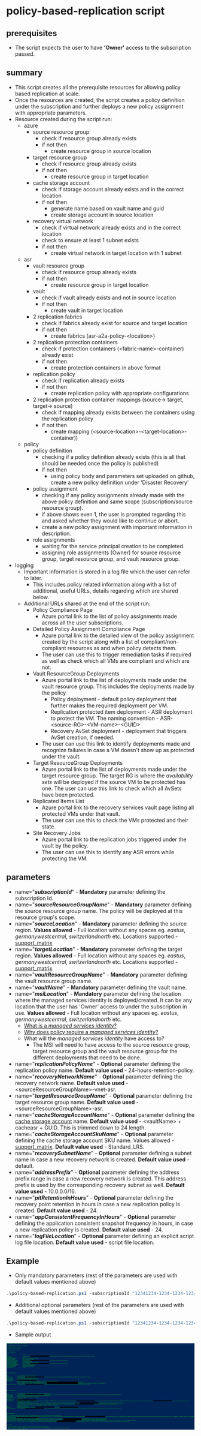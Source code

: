 # policy-based-replication script

## prerequisites

- The script expects the user to have **'Owner'** access to the subscription passed.

## summary

- This script creates all the prerequisite resources for allowing policy based replication at scale.
- Once the resources are created, the script creates a policy definition under the subscription and further deploys a new policy assignment with appropriate parameters.
- Resource created during the script run:
  - azure
    - source resource group
      - check if resource group already exists
      - if not then
        - create resource group in source location
    - target resource group
      - check if resource group already exists
      - if not then
        - create resource group in target location
    - cache storage account
      - check if storage account already exists and in the correct location
      - if not then
        - generate name based on vault name and guid
        - create storage account in source location
    - recovery virtual network
      - check if virtual network already exists and in the correct location
      - check to ensure at least 1 subnet exists
      - if not then
        - create virtual network in target location with 1 subnet
  - asr
    - vault resource group
      - check if resource group already exists
      - if not then
        - create resource group in target location
    - vault
      - check if vault already exists and not in source location
      - if not then
        - create vault in target location
    - 2 replication fabrics
      - check if fabrics already exist for source and target location
      - if not then
        - create fabrics (asr-a2a-policy-\<location\>)
    - 2 replication protection containers
      - check if protection containers (\<fabric-name\>-container) already exist
      - if not then
        - create protection containers in above format
    - replication policy
      - check if replication already exists
      - if not then
        - create replication policy with appropriate configurations
    - 2 replication protection container mappings (source-> target, target-> source)
      - check if mapping already exists between the containers using the replication policy
      - if not then
        - create mapping (\<source-location\>-\<target-location\>-container))
  - policy
    - policy definition
      - checking if a policy definition already exists (this is all that should be needed once the policy is published)
      - if not then
        - using policy body and parameters set uploaded on github, create a new policy definition under 'Disaster Recovery'
    - policy assignment
      - checking if any policy assignments already made with the above policy definition and same scope (subscription/source resource group).
      - if above shows even 1, the user is prompted regarding this and asked whether they would like to continue or abort.
      - create a new policy assignment with important information in description.
    - role assignments
      - waiting for the service principal creation to be completed.
      - assigning role assignments (Owner) for source resource group, target resource group, and vault resource group.
- logging
  - Important information is stored in a log file which the user can refer to later.
    - This includes policy related information along with a list of additional, useful URLs, details regarding which are shared below.
  - Additional URLs shared at the end of the script run:
    - Policy Compliance Page
      - Azure portal link to the list of policy assignments made across all the user subscriptions.
    - Detailed Policy Assignment Compliance Page
      - Azure portal link to the detailed view of the policy assignment created by the script along with a list of compliant/non-compliant resources as and when policy detects them.
      - The user can use this to trigger remediation tasks if required as well as check which all VMs are compliant and which are not.
    - Vault ResourceGroup Deployments
      - Azure portal link to the list of deployments made under the vault resource group. This includes the deployments made by the policy
        - Policy deployment - default policy deployment that further makes the required deployment per VM.
        - Replication protected item deployment - ASR deployment to protect the VM. The naming convention - ASR-\<source-RG\>-\<VM-name\>-\<GUID\>
        - Recovery AvSet deployment - deployment that triggers AvSet creation, if needed.
      - The user can use this link to identify deployments made and recognize failures in case a VM doesn't show up as protected under the vault.
    - Target ResourceGroup Deployments
      - Azure portal link to the list of deployments made under the target resource group. The target RG is where the _availability sets_ will be deployed if the source VM to be protected has one. The user can use this link to check which all AvSets have been protected.
    - Replicated Items List
      - Azure portal link to the recovery services vault page listing all protected VMs under that vault.
      - The user can use this to check the VMs protected and their state.
    - Site Recovery Jobs
      - Azure portal link to the replication jobs triggered under the vault by the policy.
      - The user can use this to identify any ASR errors while protecting the VM.

## parameters

- name="**_subscriptionId_**" - **Mandatory** parameter defining the subscription Id.
- name="**_sourceResourceGroupName_**" - **Mandatory** parameter defining the source resource group name. The policy will be deployed at this resource group's scope.
- name="**_sourceLocation_**" - **Mandatory** parameter defining the source region. **Values allowed** - Full location without any spaces eg. _eastus_, _germanywestcentral_, _switzerlandnorth_ etc. Locations supported - [support_matrix](https://docs.microsoft.com/en-us/azure/site-recovery/azure-to-azure-support-matrix#region-support)
- name="**_targetLocation_**" - **Mandatory** parameter defining the target region. **Values allowed** - Full location without any spaces eg. _eastus_, _germanywestcentral_, _switzerlandnorth_ etc. Locations supported - [support_matrix](https://docs.microsoft.com/en-us/azure/site-recovery/azure-to-azure-support-matrix#region-support)
- name="**_vaultResourceGroupName_**" - **Mandatory** parameter defining the vault resource group name.
- name="**_vaultName_**" - **Mandatory** parameter defining the vault name.
- name="**_msiLocation_**" - **Mandatory** parameter defining the location where the managed services identity is deployed/created. It can be any location that the user has 'Owner' access to under the subscription in use. **Values allowed** - Full location without any spaces eg. _eastus_, _germanywestcentral_, _switzerlandnorth_ etc.
  - [What is a _managed services identity_?](https://docs.microsoft.com/en-us/azure/active-directory/managed-identities-azure-resources/overview)
  - [Why does policy require a _managed services identity_?](https://docs.microsoft.com/en-us/azure/governance/policy/how-to/remediate-resources#how-remediation-security-works)
  - What will the _managed services identity_ have access to?
    - The MSI will need to have access to the source resource group, target resource group and the vault resource group for the different deployments that need to be done.
- name="**_replicationPolicyName_**" - **Optional** parameter defining the replication policy name. **Default value used** - 24-hours-retention-policy.
- name="**_recoveryNetworkName_**" - **Optional** parameter defining the recovery network name. **Default value used** - \<sourceResourceGroupName\>-vnet-asr.
- name="**_targetResourceGroupName_**" - **Optional** parameter defining the target resource group name. **Default value used** - \<sourceResourceGroupName\>-asr.
- name="**_cacheStorageAccountName_**" - **Optional** parameter defining the [cache storage account](https://docs.microsoft.com/en-us/azure/site-recovery/azure-to-azure-how-to-enable-replication) name. **Default value used** - \<vaultName\> + cacheasr + GUID. This is trimmed down to 24 length.
- name="**_cacheStorageAccountSkuName_**" - **Optional** parameter defining the cache storage account SKU name. Values allowed - [support_matrix](https://docs.microsoft.com/en-us/azure/site-recovery/azure-to-azure-support-matrix#cache-storage). **Default value used** - Standard_LRS.
- name="**_recoverySubnetName_**" - **Optional** parameter defining a subnet name in case a new recovery network is created. **Default value used** - default.
- name="**_addressPrefix_**" - **Optional** parameter defining the address prefix range in case a new recovery network is created. This address prefix is used by the corresponding recovery subnet as well. **Default value used** - 10.0.0.0/16.
- name="**_pitRetentionInHours_**" - **Optional** parameter defining the recovery point retention in hours in case a new replication policy is created. **Default value used** - 24.
- name="**_appConsistentFrequencyInHours_**" - **Optional** parameter defining the application consistent snapshot frequency in hours, in case a new replication policy is created. **Default value used** - 24.
- name="**_logFileLocation_**" - **Optional** parameter defining an explicit script log file location. **Default value used** - script file location.

## Example

- Only mandatory parameters (rest of the parameters are used with default values mentioned above)

```powershell
.\policy-based-replication.ps1 -subscriptionId "12341234-1234-1234-1234-123412341234" -sourceResourceGroupName "source-rg" -sourceLocation "eastus" -targetLocation "westus" -vaultResourceGroupName "vault-rg" -vaultName "vault1" -msiLocation "centralus"
```

- Additional optional parameters (rest of the parameters are used with default values mentioned above)

```powershell
.\policy-based-replication.ps1 -subscriptionId "12341234-1234-1234-1234-123412341234" -sourceResourceGroupName "source-rg" -sourceLocation "eastus" -targetLocation "westus" -vaultResourceGroupName "vault-rg" -vaultName "vault1" -msiLocation "centralus" -replicationPolicyName "replicationPolicy1" -addressPrefix "10.0.0.0/16" -cacheStorageAccountName "cachesa"
```

- Sample output

![Output Snip](output-snip.png)
